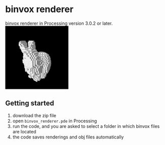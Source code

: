 # binvox renderer
binvox renderer in Processing version 3.0.2 or later.<br>
<img src="img/bunny.binvox.png" width="200">
## Getting started
1. download the zip file
2. open ```binvox_renderer.pde``` in Processing
3. run the code, and you are asked to select a folder in which binvox files are located
4. the code saves renderings and obj files automatically
